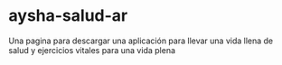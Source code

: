 # aysha-salud-ar
Una pagina para descargar una aplicación para llevar una vida llena de salud y ejercicios vitales para una vida plena
